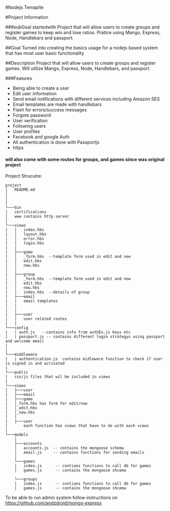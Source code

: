 #Nodejs Temaplte

#Project Information 

###subGoal startedwith
Project that will allow users to create groups and register games to keep win and lose ratios.
Pratice using Mango, Express, Node, Handlebars and passport.

##Goal
Turned into creating the basics usage for a nodejs based system that has most user basic functionality

##Description
Project that will allow users to create groups and register games.
Will utilize  Mango, Express, Node, Handlebars, and passport.

###Features
* Being able to create a user  
* Edit user information
* Send email notifications with different services including Amazon SES
* Email templates are made with handlebars
* Flash for errors/success messages
* Forgote password
* User verification
* Following users
* User profiles
* Facebook and google Auth
* All authentication is done with Passportjs
* https

#### <b> will also come with some routes for groups, and games since was original project</b>


Project Strucutre:
```
project
│   README.md
│     
│
│
└───bin
|   certifications
|   www contains http server
│     
└───views
│   |   index.hbs
|   │   layout.hbs
|   │   error.hbs
|   |   login.hbs
|   | 
|   ├───game
|   │   _form.hbs  --template form used in edit and new
|   │   edit.hbs
|   │   new.hbs
|   |
|   ├───group
|   │   _form.hbs  --template form used in edit and new
|   │   edit.hbs
|   │   new.hbs
|   |   index.hbs  --details of group
|   ├───email
|   |   email templates
|   |
|   |
|   ├───user
|   |   user related routes
|   |
└───config
|   | auth.js   --contains info from authEx.js keys etc
|   | passport.js -- contains different login strategys using passport and welcome email
|
|
└───middleware
|   | authentication.js  contains midleware function to check if user is signed in and activated
|
└───public
|   css/js files that wil be included in views
|
└───views
│   ├───user
|   ├───email
|   ├───game
|   |_form.hbs has form for edit/new
|   |_edit.hbs
|   |_new.hbs
|   |
|   ├───user
|       each function has views that have to do with each views
|
└───models
    │
    ├───accounts
    │   accounts.js  -- contains the mongoose schema
    |   email.js     -- contains functions for sending emails
    │
    └───games
    │   index.js      -- contians functions to call db for games
    │   games.js      -- contains the mongoose shcema
        
    └───groups
    │   index.js      -- contians functions to call db for games
    │   games.js      -- contains the mongoose shcema
```

To be able to run admin system
follow instructions on 
https://github.com/andzdroid/mongo-express
